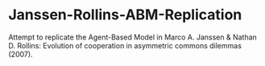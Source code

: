 # Janssen-Rollins-ABM-Replication
Attempt to replicate the Agent-Based Model in Marco A. Janssen &amp; Nathan D. Rollins: Evolution of cooperation in asymmetric commons dilemmas (2007).
